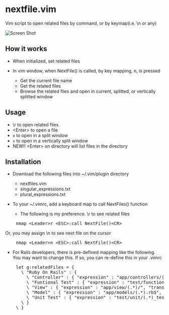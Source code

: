 nextfile.vim
=============

Vim script to open related files by command, or by keymap(i.e. \n or any)

![Screen Shot](http://i.imgur.com/tQMYsBA.png)

How it works
------------

* When initialized, set related files
* In vim window, when NextFile() is called, by key mapping, <leader>n, is pressed

  * Get the current file name
  * Get the related files
  * Browse the related files and open in current, splitted, or vertically splitted window

Usage
-------
  * \r to open related files
  * &lt;Enter> to open a file
  * `o` to open in a split window
  * `v` to open in a vertically split window
  * NEW!! &lt;Enter> on directory will list files in the directory

Installation
------------

* Download the following files into ~/.vim/plugin directory 
  * nextfiles.vim
  * singular_expressions.txt
  * plural_expressions.txt

* To your ~/.vimrc, add a keyboard map to call NextFiles() function
  * The following is my preference. \r to see related files
<pre>
    nmap &lt;Leader>r &lt;ESC>:call NextFile()&lt;CR>
</pre>
  Or, you may assign \n to see next file on the cursor
<pre>
    nmap &lt;Leader>n &lt;ESC>:call NextFile()&lt;CR>
</pre>

* For Rails developers, there is pre-defined mapping like the following. You may want to change this. If so, you can re-define this in your .vimrc

<pre>
    let g:relatedFiles = {
      \ "Ruby On Rails" : {
        \ "Controller" : { "expression" : "app/controllers/(.*)_controller.rb$", "transform" : "pluralize" },
        \ "Funtional Test" : { "expression" : "test/functional/(.*)_controller_test.rb$", "transform" : "pluralize" },
        \ "View" : { "expression" : "app/view/(.*)/", "transform" : "pluralize" },
        \ "Model" : { "expression" : "app/models/(.*).rb$", "transform" : "singularize" },
        \ "Unit Test" : { "expression" : "test/unit/(.*)_test.rb$", "transform" : "singularize" }
      \ }
    \ }
</pre>
